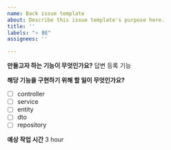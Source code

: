 ```yaml
---
name: Back issue template
about: Describe this issue template's purpose here.
title: ''
labels: "⭐ BE"
assignees: ''

---
```


**만들고자 하는 기능이 무엇인가요?**
답변 등록 기능

**해당 기능을 구현하기 위해 할 일이 무엇인가요?**

- [ ] controller
- [ ] service
- [ ] entity
- [ ] dto
- [ ] repository 

**예상 작업 시간**
3 hour
